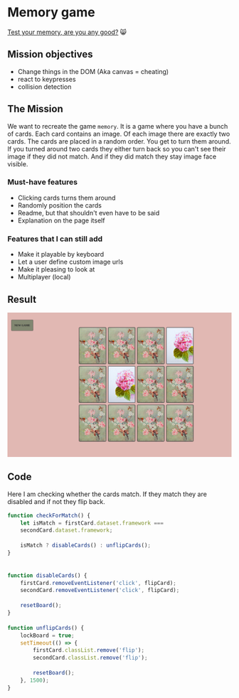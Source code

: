 # Memory game

[Test your memory, are you any good?](https://yelenamerzlyakova.github.io/Memory) :smile_cat:

## Mission objectives
- Change things in the DOM (Aka canvas = cheating)
- react to keypresses
- collision detection

## The Mission
We want to recreate the game `memory`. It is a game where  you have a bunch of cards. Each card contains an image. Of each image there are exactly two cards. The cards are placed in a random order. You get to turn them around. If you turned around two cards they either turn back so you can't see their image if they did not match. And if they did match they stay image face visible.

### Must-have features
- Clicking cards turns them around
- Randomly position the cards
- Readme, but that shouldn't even have to be said
- Explanation on the page itself


### Features that I can still add
- Make it playable by keyboard
- Let a user define custom image urls
- Make it pleasing to look at
- Multiplayer (local)

## Result 

![mzmoey](https://github.com/YelenaMerzlyakova/Memory/blob/master/memory.png)

## Code

Here I am checking whether the cards match. If they match they are disabled and if not they flip back.

``` Javascript
function checkForMatch() {
    let isMatch = firstCard.dataset.framework ===
    secondCard.dataset.framework; 

    isMatch ? disableCards() : unflipCards();
}


function disableCards() {
    firstCard.removeEventListener('click', flipCard);
    secondCard.removeEventListener('click', flipCard);

    resetBoard();
}

function unflipCards() {
    lockBoard = true;
    setTimeout(() => {
        firstCard.classList.remove('flip');
        secondCard.classList.remove('flip');

        resetBoard();
    }, 1500);
}
